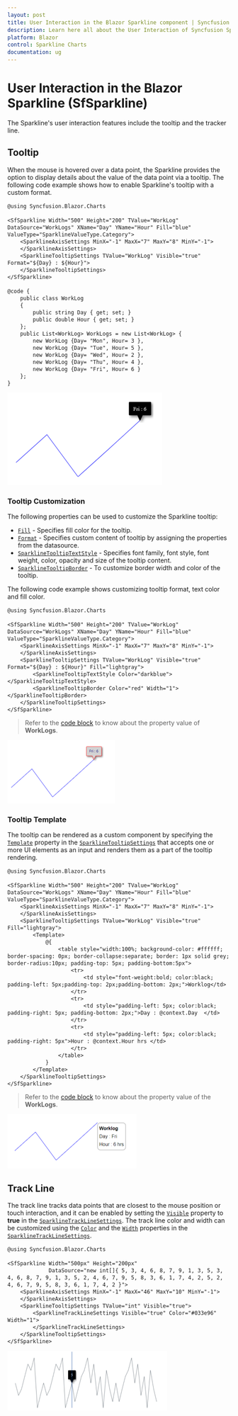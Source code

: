 ```yaml
---
layout: post
title: User Interaction in the Blazor Sparkline component | Syncfusion
description: Learn here all about the User Interaction of Syncfusion Sparkline (SfSparkline) component and more.
platform: Blazor
control: Sparkline Charts
documentation: ug
---
```


# User Interaction in the Blazor Sparkline (SfSparkline)

The Sparkline's user interaction features include the tooltip and the tracker line.

## Tooltip

When the mouse is hovered over a data point, the Sparkline provides the option to display details about the value of the data point via a tooltip. The following code example shows how to enable Sparkline's tooltip with a custom format.

```cshtml
@using Syncfusion.Blazor.Charts

<SfSparkline Width="500" Height="200" TValue="WorkLog" DataSource="WorkLogs" XName="Day" YName="Hour" Fill="blue" ValueType="SparklineValueType.Category">
    <SparklineAxisSettings MinX="-1" MaxX="7" MaxY="8" MinY="-1">
    </SparklineAxisSettings>
    <SparklineTooltipSettings TValue="WorkLog" Visible="true" Format="${Day} : ${Hour}">
    </SparklineTooltipSettings>
</SfSparkline>

@code {
    public class WorkLog
    {
        public string Day { get; set; }
        public double Hour { get; set; }
    };
    public List<WorkLog> WorkLogs = new List<WorkLog> {
        new WorkLog {Day= "Mon", Hour= 3 },
        new WorkLog {Day= "Tue", Hour= 5 },
        new WorkLog {Day= "Wed", Hour= 2 },
        new WorkLog {Day= "Thu", Hour= 4 },
        new WorkLog {Day= "Fri", Hour= 6 }
    };
}
```

![Sparkline Chart with tooltip](images/UserInteraction/Tooltip.png)

### Tooltip Customization

The following properties can be used to customize the Sparkline tooltip:

* [`Fill`](https://help.syncfusion.com/cr/blazor/Syncfusion.Blazor.Charts.SparklineTooltipSettings-1.html#Syncfusion_Blazor_Charts_SparklineTooltipSettings_1_Fill) - Specifies fill color for the tooltip.
* [`Format`](https://help.syncfusion.com/cr/blazor/Syncfusion.Blazor.Charts.SparklineTooltipSettings-1.html#Syncfusion_Blazor_Charts_SparklineTooltipSettings_1_Format) - Specifies custom content of tooltip by assigning the properties from the datasource.
* [`SparklineTooltipTextStyle`](https://help.syncfusion.com/cr/blazor/Syncfusion.Blazor.Charts.SparklineTooltipTextStyle.html) - Specifies font family, font style, font weight, color, opacity and size of the tooltip content.
* [`SparklineTooltipBorder`](https://help.syncfusion.com/cr/blazor/Syncfusion.Blazor.Charts.SparklineTooltipBorder.html) - To customize border width and color of the tooltip.

The following code example shows customizing tooltip format, text color and fill color.

```cshtml
@using Syncfusion.Blazor.Charts

<SfSparkline Width="500" Height="200" TValue="WorkLog" DataSource="WorkLogs" XName="Day" YName="Hour" Fill="blue" ValueType="SparklineValueType.Category">
    <SparklineAxisSettings MinX="-1" MaxX="7" MaxY="8" MinY="-1">
    </SparklineAxisSettings>
    <SparklineTooltipSettings TValue="WorkLog" Visible="true" Format="${Day} : ${Hour}" Fill="lightgray">
        <SparklineTooltipTextStyle Color="darkblue"></SparklineTooltipTextStyle>
        <SparklineTooltipBorder Color="red" Width="1"></SparklineTooltipBorder>
    </SparklineTooltipSettings>
</SfSparkline>
```

> Refer to the [code block](#tooltip) to know about the property value of **WorkLogs**.

![Sparkline Chart with custom tooltip](images/UserInteraction/TooltipCustomization.png)

### Tooltip Template

The tooltip can be rendered as a custom component by specifying the [`Template`](https://help.syncfusion.com/cr/blazor/Syncfusion.Blazor.Charts.SparklineTooltipSettings-1.html#Syncfusion_Blazor_Charts_SparklineTooltipSettings_1_Template) property in the [`SparklineTooltipSettings`](https://help.syncfusion.com/cr/blazor/Syncfusion.Blazor.Charts.SparklineTooltipSettings-1.html) that accepts one or more UI elements as an input and renders them as a part of the tooltip rendering.

```cshtml
@using Syncfusion.Blazor.Charts

<SfSparkline Width="500" Height="200" TValue="WorkLog" DataSource="WorkLogs" XName="Day" YName="Hour" Fill="blue" ValueType="SparklineValueType.Category">
    <SparklineAxisSettings MinX="-1" MaxX="7" MaxY="8" MinY="-1">
    </SparklineAxisSettings>
    <SparklineTooltipSettings TValue="WorkLog" Visible="true" Fill="lightgray">
        <Template>
            @{
                <table style="width:100%; background-color: #ffffff; border-spacing: 0px; border-collapse:separate; border: 1px solid grey; border-radius:10px; padding-top: 5px; padding-bottom:5px">
                    <tr>
                        <td style="font-weight:bold; color:black; padding-left: 5px;padding-top: 2px;padding-bottom: 2px;">Worklog</td>
                    </tr>
                    <tr>
                        <td style="padding-left: 5px; color:black; padding-right: 5px; padding-bottom: 2px;">Day : @context.Day  </td>
                    </tr>
                    <tr>
                        <td style="padding-left: 5px; color:black; padding-right: 5px">Hour : @context.Hour hrs </td>
                    </tr>
                </table>
            }
        </Template>
    </SparklineTooltipSettings>
</SfSparkline>
```

> Refer to the [code block](#tooltip) to know about the property value of the **WorkLogs**.

![Sparkline Chart with tooltip template](images/UserInteraction/tooltiptemplate.png)

## Track Line

The track line tracks data points that are closest to the mouse position or touch interaction, and it can be enabled by setting the [`Visible`](https://help.syncfusion.com/cr/blazor/Syncfusion.Blazor.Charts.SparklineTrackLineSettings.html#Syncfusion_Blazor_Charts_SparklineTrackLineSettings_Visible) property to **true** in the [`SparklineTrackLineSettings`](https://help.syncfusion.com/cr/blazor/Syncfusion.Blazor.Charts.SparklineTrackLineSettings.html). The track line color and width can be customized using the [`Color`](https://help.syncfusion.com/cr/blazor/Syncfusion.Blazor.Charts.SparklineTrackLineSettings.html#Syncfusion_Blazor_Charts_SparklineTrackLineSettings_Color) and the [`Width`](https://help.syncfusion.com/cr/blazor/Syncfusion.Blazor.Charts.SparklineTrackLineSettings.html#Syncfusion_Blazor_Charts_SparklineTrackLineSettings_Width) properties in the [`SparklineTrackLineSettings`](https://help.syncfusion.com/cr/blazor/Syncfusion.Blazor.Charts.SparklineTrackLineSettings.html).

```cshtml
@using Syncfusion.Blazor.Charts

<SfSparkline Width="500px" Height="200px"
             DataSource="new int[]{ 5, 3, 4, 6, 8, 7, 9, 1, 3, 5, 3, 4, 6, 8, 7, 9, 1, 3, 5, 2, 4, 6, 7, 9, 5, 8, 3, 6, 1, 7, 4, 2, 5, 2, 4, 6, 7, 9, 5, 8, 3, 6, 1, 7, 4, 2 }">
    <SparklineAxisSettings MinX="-1" MaxX="46" MaxY="10" MinY="-1">
    </SparklineAxisSettings>
    <SparklineTooltipSettings TValue="int" Visible="true">
        <SparklineTrackLineSettings Visible="true" Color="#033e96" Width="1">
        </SparklineTrackLineSettings>
    </SparklineTooltipSettings>
</SfSparkline>
```

![Sparkline Chart with Track Line](images/UserInteraction/Trackline.png)
